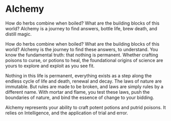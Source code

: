 # Alchemy


How do herbs combine when boiled? What are the building blocks of this world? Alchemy is a journey to find answers, bottle life, brew death, and distill magic.

How do herbs combine when boiled? What are the building blocks of this world? Alchemy is the journey to find these answers, to understand. You know the fundamental truth: that nothing is permanent.  Whether crafting poisons to curse, or potions to heal, the foundational origins of science are yours to explore and exploit as you see fit.

Nothing in this life is permanent, everything exists as a step along the endless cycle of life and death, renewal and decay. The laws of nature are immutable. But rules are made to be broken, and laws are simply rules by a different name. With mortar and flame, you test these laws, push the boundaries of nature, and bind the essence of change to your bidding.

Alchemy represents your ability to craft potent potions and putrid poisons. It relies on Intelligence, and the application of trial and error.




